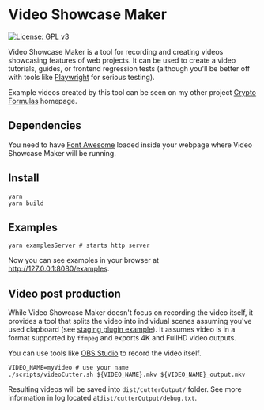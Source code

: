 # Video Showcase Maker

[![License: GPL v3](https://img.shields.io/badge/License-GPLv3-blue.svg)](https://www.gnu.org/licenses/gpl-3.0)

Video Showcase Maker is a tool for recording and creating videos showcasing features of web projects.
It can be used to create a video tutorials, guides, or frontend regression tests (although you'll be better off
with tools like [Playwright](https://playwright.dev) for serious testing).

Example videos created by this tool can be seen on my other project
[Crypto Formulas](https://crypto-formulas.com) homepage.

## Dependencies
You need to have [Font Awesome](https://fontawesome.com) loaded inside your webpage where Video Showcase Maker
will be running.

## Install
```
yarn
yarn build
```

## Examples
```
yarn examplesServer # starts http server
```
Now you can see examples in your browser at http://127.0.0.1:8080/examples.

## Video post production

While Video Showcase Maker doesn't focus on recording the video itself, it provides a tool that splits the video
into individual scenes assuming you've used clapboard (see [staging plugin example](./examples/003_staging/index.html)).
It assumes video is in a format supported by `ffmpeg` and exports 4K and FullHD video outputs.

You can use tools like [OBS Studio](https://obsproject.com) to record the video itself.

```
VIDEO_NAME=myVideo # use your name
./scripts/videoCutter.sh ${VIDEO_NAME}.mkv ${VIDEO_NAME}_output.mkv
```
Resulting videos will be saved into `dist/cutterOutput/` folder.
See more information in log located at`dist/cutterOutput/debug.txt`.
